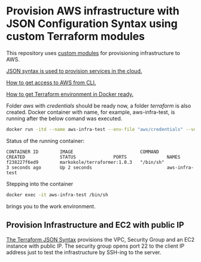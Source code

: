 # Provision AWS infrastructure with JSON Configuration Syntax using custom Terraform modules

This repository uses [custom modules](https://github.com/markokole/iac-aws-modules) for provisioning infrastructure to AWS.

[JSON syntax is used to provision services in the cloud.](https://www.terraform.io/docs/language/syntax/json.html)

[How to get access to AWS from CLI.](https://github.com/markokole/iac-aws-modules#access-to-aws)

[How to get Terraform environment in Docker ready.](https://github.com/markokole/iac-aws-modules#create-work-environment)

Folder *aws* with *credentials* should be ready now, a folder *terraform* is also created. Docker container with name, for example, aws-infra-test, is running after the below comand was executed.

```bash
docker run -itd --name aws-infra-test --env-file "aws/credentials" --volume $PWD/terraform:/local-git markokole/terraformer:1.0.3
```

Status of the running container:

```shell
CONTAINER ID        IMAGE                         COMMAND             CREATED             STATUS              PORTS               NAMES
f238227f6ed9        markokole/terraformer:1.0.3   "/bin/sh"           3 seconds ago       Up 2 seconds                            aws-infra-test
```

Stepping into the container

```bash
docker exec -it aws-infra-test /bin/sh
```

brings you to the work environment.

## Provision Infrastructure and EC2 with public IP

[The Terraform JSON Syntax](terraform/public-ec2/provision.tf.json) provisions the VPC, Security Group and an EC2 instance with public IP. The security group opens port 22 to the client IP address just to test the infrastructure by SSH-ing to the server.